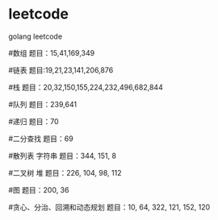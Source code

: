 # leetcode
golang leetcode

#数组
题目：15,41,169,349

#链表
题目:19,21,23,141,206,876

#栈
题目：20,32,150,155,224,232,496,682,844

#队列
题目：239,641

#递归
题目：70

#二分查找
题目：69

#散列表 字符串
题目：344, 151, 8

#二叉树 堆
题目：226, 104, 98, 112

#图
题目：200, 36

#贪心、分治、回溯和动态规划 
题目：10, 64, 322, 121, 152, 120